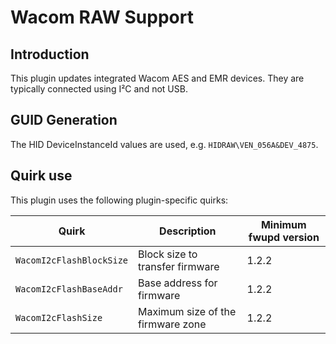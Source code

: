 Wacom RAW Support
=================

Introduction
------------

This plugin updates integrated Wacom AES and EMR devices. They are typically
connected using I²C and not USB.

GUID Generation
---------------

The HID DeviceInstanceId values are used, e.g. `HIDRAW\VEN_056A&DEV_4875`.

Quirk use
---------
This plugin uses the following plugin-specific quirks:

| Quirk                   | Description                         | Minimum fwupd version |
|-------------------------|-------------------------------------|-----------------------|
| `WacomI2cFlashBlockSize`| Block size to transfer firmware     | 1.2.2                 |
| `WacomI2cFlashBaseAddr` | Base address for firmware           | 1.2.2                 |
| `WacomI2cFlashSize`     | Maximum size of the firmware zone   | 1.2.2                 |
